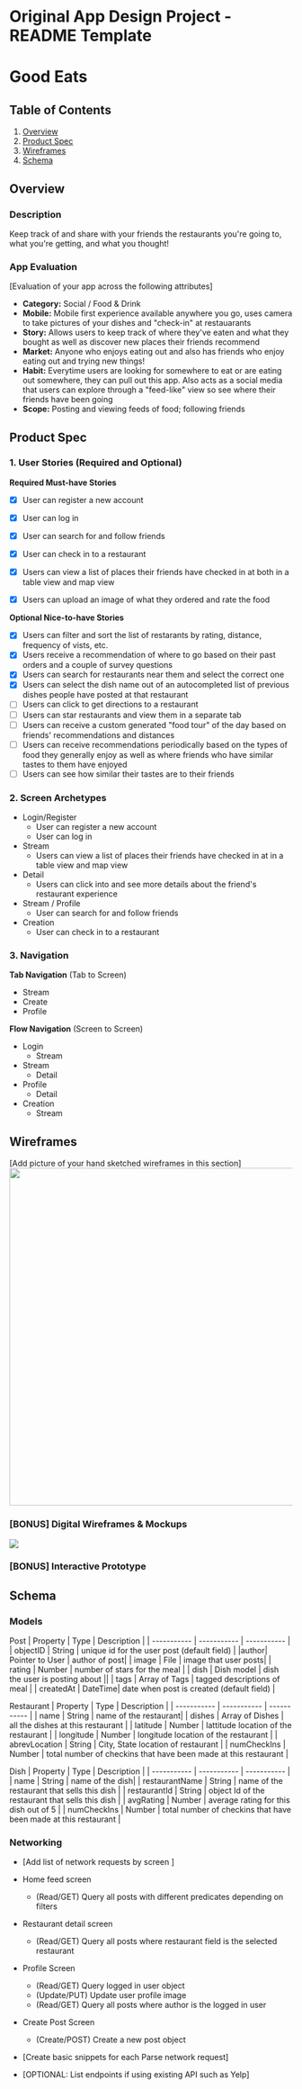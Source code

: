 Original App Design Project - README Template
===

# Good Eats

## Table of Contents
1. [Overview](#Overview)
1. [Product Spec](#Product-Spec)
1. [Wireframes](#Wireframes)
2. [Schema](#Schema)

## Overview
### Description
Keep track of and share with your friends the restaurants you're going to, what you're getting, and what you thought! 

### App Evaluation
[Evaluation of your app across the following attributes]
- **Category:** Social / Food & Drink
- **Mobile:** Mobile first experience available anywhere you go, uses camera to take pictures of your dishes and "check-in" at restauarants
- **Story:** Allows users to keep track of where they've eaten and what they bought as well as discover new places their friends recommend
- **Market:** Anyone who enjoys eating out and also has friends who enjoy eating out and trying new things!
- **Habit:** Everytime users are looking for somewhere to eat or are eating out somewhere, they can pull out this app. Also acts as a social media that users can explore through a "feed-like" view so see where their friends have been going
- **Scope:** Posting and viewing feeds of food; following friends

## Product Spec

### 1. User Stories (Required and Optional)

**Required Must-have Stories**

- [x] User can register a new account
- [x] User can log in
- [x] User can search for and follow friends
- [x] User can check in to a restaurant
- [x] Users can view a list of places their friends have checked in at both in a table view and map view
- [x] Users can upload an image of what they ordered and rate the food


**Optional Nice-to-have Stories**

- [x] Users can filter and sort the list of restarants by rating, distance, frequency of vists, etc.
- [x] Users receive a recommendation of where to go based on their past orders and a couple of survey questions
- [x] Users can search for restaurants near them and select the correct one
- [x] Users can select the dish name out of an autocompleted list of previous dishes people have posted at that restaurant
- [ ] Users can click to get directions to a restaurant
- [ ] Users can star restaurants and view them in a separate tab
- [ ] Users can receive a custom generated "food tour" of the day based on friends' recommendations and distances
- [ ] Users can receive recommendations periodically based on the types of food they generally enjoy as well as where friends who have similar tastes to them have enjoyed
- [ ] Users can see how similar their tastes are to their friends

### 2. Screen Archetypes

* Login/Register
    * User can register a new account
    * User can log in
* Stream
    * Users can view a list of places their friends have checked in at in a table view and map view
* Detail
    * Users can click into and see more details about the friend's restaurant experience
* Stream / Profile
    * User can search for and follow friends
* Creation
    * User can check in to a restaurant


### 3. Navigation

**Tab Navigation** (Tab to Screen)

* Stream
* Create
* Profile

**Flow Navigation** (Screen to Screen)

* Login
    * Stream
* Stream
    * Detail
* Profile
    * Detail
* Creation
    * Stream

## Wireframes
[Add picture of your hand sketched wireframes in this section]
<img src="https://i.imgur.com/6NwQxop.jpg" width=600>

### [BONUS] Digital Wireframes & Mockups
![](https://i.imgur.com/2ynAN3j.png)


### [BONUS] Interactive Prototype

## Schema 
### Models

Post
| Property    |     Type    |   Description  |
| ----------- | ----------- |   -----------  |
| objectID    | String      | unique id for the user post (default field) |
|author| Pointer to User | author of post|
| image | File | image that user posts|
| rating | Number | number of stars for the meal |
| dish | Dish model | dish the user is posting about ||
| tags | Array of Tags | tagged descriptions of meal |
| createdAt | DateTime| date when post is created (default field) |

Restaurant
| Property | Type | Description |
| ----------- | ----------- |   -----------  |
| name | String | name of the restaurant|
| dishes | Array of Dishes | all the dishes at this restaurant |
| latitude | Number | lattitude location of the restaurant |
| longitude | Number | longitude location of the restaurant |
| abrevLocation | String | City, State location of restaurant |
| numCheckIns | Number | total number of checkins that have been made at this restaurant |

Dish
| Property | Type | Description |
| ----------- | ----------- |   -----------  |
| name | String | name of the dish|
| restaurantName | String | name of the restaurant that sells this dish |
| restaurantId | String | object Id of the restaurant that sells this dish |
| avgRating | Number | average rating for this dish out of 5 |
| numCheckIns | Number | total number of checkins that have been made at this restaurant |


### Networking
- [Add list of network requests by screen ]
- Home feed screen
    - (Read/GET) Query all posts with different predicates depending on filters
- Restaurant detail screen
    - (Read/GET) Query all posts where restaurant field is the selected restaurant
- Profile Screen
    - (Read/GET) Query logged in user object
    - (Update/PUT) Update user profile image
    - (Read/GET) Query all posts where author is the logged in user
- Create Post Screen
    - (Create/POST) Create a new post object

- [Create basic snippets for each Parse network request]
- [OPTIONAL: List endpoints if using existing API such as Yelp]
